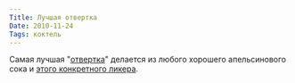 ```yaml
---
Title: Лучшая отвертка
Date: 2010-11-24
Tags: коктель
---
```


<div class="text"><p>Самая лучшая "<a href="http://ru.wikipedia.org/wiki/%D0%9E%D1%82%D0%B2%D1%91%D1%80%D1%82%D0%BA%D0%B0_(%D0%BA%D0%BE%D0%BA%D1%82%D0%B5%D0%B9%D0%BB%D1%8C)">отвертка</a>" делается из любого хорошего апельсинового сока и <a href="http://en.wikipedia.org/wiki/Minttu">этого конкретного ликера</a>.</p></div>